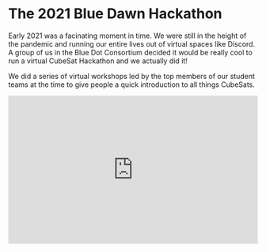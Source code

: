 # The 2021 Blue Dawn Hackathon
Early 2021 was a facinating moment in time. We were still in the height of the pandemic and running our entire lives out of virtual spaces like Discord. A group of us in the Blue Dot Consortium decided it would be really cool to run a virtual CubeSat Hackathon and we actually did it! 

We did a series of virtual workshops led by the top members of our student teams at the time to give people a quick introduction to all things CubeSats. 

<iframe width="100%" height="300" src="https://www.youtube.com/embed/videoseries?si=1ssxHNH7i039Ttza&amp;list=PLy1F5GbOUKj8AzMFvSYeGWqste7h9dd2g" title="YouTube video player" frameborder="0" allow="accelerometer; autoplay; clipboard-write; encrypted-media; gyroscope; picture-in-picture; web-share" referrerpolicy="strict-origin-when-cross-origin" allowfullscreen></iframe>